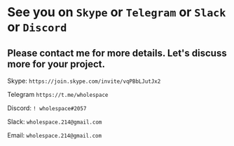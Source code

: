 # See you on `Skype` or `Telegram` or `Slack` or `Discord`

## Please contact me for more details. Let's discuss more for your project.


Skype: `https://join.skype.com/invite/vqPBbLJutJx2`

Telegram `https://t.me/wholespace`

Discord: `! wholespace#2057`

Slack: `wholespace.214@gmail.com`

Email: `wholespace.214@gmail.com`
